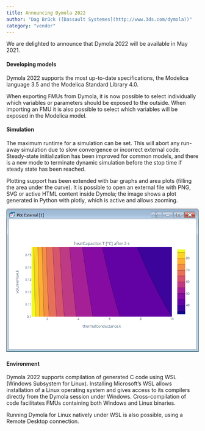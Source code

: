 ```yaml
---
title: Announcing Dymola 2022
author: "Dag Brück ([Dassault Systemes](http://www.3ds.com/dymola))"
category: "vendor"
---
```


We are delighted to announce that Dymola 2022 will be available in May 2021. 

#### Developing models

Dymola 2022 supports the most up-to-date specifications, the Modelica language 3.5 and the Modelica Standard Library 4.0.

When exporting FMUs from Dymola, it is now possible to select individually which variables or parameters should be exposed to the outside. When importing an FMU it is also possible to select which variables will be exposed in the Modelica model.


#### Simulation

The maximum runtime for a simulation can be set. This will abort any run-away simulation due to slow convergence or incorrect external code. Steady-state initialization has been improved for common models, and there is a new mode to terminate dynamic simulation before the stop time if steady state has been reached.

Plotting support has been extended with bar graphs and area plots (filling the area under the curve). It is possible to open an external file with PNG, SVG or active HTML content inside Dymola; the image shows a plot generated in Python with plotly, which is active and allows zooming.

![Active HTML diagram shown in Dymola](Dymola-plot-external.png)  

#### Environment

Dymola 2022 supports compilation of generated C code using WSL (Windows Subsystem for Linux). Installing Microsoft’s WSL allows installation of a Linux operating system and gives access to its compilers directly from the Dymola session under Windows. Cross-compilation of code facilitates FMUs containing both Windows and Linux binaries.

Running Dymola for Linux natively under WSL is also possible, using a Remote Desktop connection.

